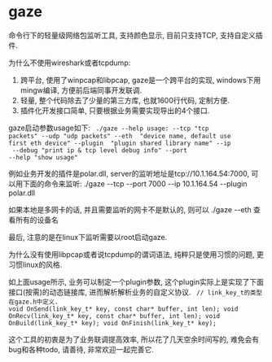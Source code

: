 gaze
====

命令行下的轻量级网络包监听工具, 支持颜色显示, 目前只支持TCP, 支持自定义插件.

为什么不使用wireshark或者tcpdump:
1. 跨平台, 使用了winpcap和libpcap, gaze是一个跨平台的实现, windows下用mingw编译, 方便前后端同事开发联调.
2. 轻量, 整个代码除去了少量的第三方库, 也就1600行代码, 定制方便.
3. 插件化开发接口简单, 只要根据业务需要实现导出的4个接口.

gaze启动参数usage如下:
<code>
./gaze --help
usage:
    --tcp              "tcp packets"
    --udp              "udp packets"
    --eth      <name>  "device name, default use first eth device"
    --plugin   <name>  "plugin shared library name"
    --ip       <ip address>
    --debug            "print ip & tcp level debug info"
    --port     <port>
    --help             "show usage"
</code>

例如业务开发的插件是polar.dll, server的监听地址是tcp://10.1.164.54:7000, 可以用下面的命令来监听:
./gaze --tcp --port 7000 --ip 10.1.164.54 --plugin polar.dll

如果本地是多网卡的话, 并且需要监听的网卡不是默认的, 则可以
./gaze --eth 查看所有的设备名

最后, 注意的是在linux下监听需要以root启动gaze.

为什么没有使用libpcap或者说tcpdump的谓词语法, 纯粹只是使用习惯的问题, 更习惯linux的风格.

如上面usage所示, 业务可以制定一个plugin参数, 这个plugin实际上是实现了下面接口(按需)的动态链接库, 进而解析解析业务的自定义协议.
<code>
// link_key_t的类型在gaze.h中定义.
void OnSend(link_key_t* key, const char* buffer, int len);
void OnRecv(link_key_t* key, const char* buffer, int len);
void OnBuild(link_key_t* key);
void OnFinish(link_key_t* key);
</code>

这个工具的初衷是为了业务联调提高效率, 所以花了几天空余时间写的, 难免会有bug和各种todo, 请善待, 非常欢迎一起完善它.
